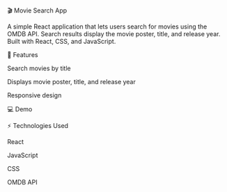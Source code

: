 🎬 Movie Search App

A simple React application that lets users search for movies using the OMDB API. Search results display the movie poster, title, and release year. Built with React, CSS, and JavaScript.

🔹 Features

Search movies by title

Displays movie poster, title, and release year

Responsive design

💻 Demo



⚡ Technologies Used

React

JavaScript

CSS

OMDB API
